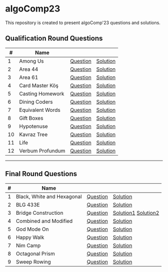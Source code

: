 # algoComp23

This repository is created to present algoComp'23 questions and solutions. 

## Qualification Round Questions

| #  | Name             |                                                                             |                                                                                |
|----|------------------|-----------------------------------------------------------------------------|--------------------------------------------------------------------------------|
| 1  | Among Us         | [Question](./Qualification%20Round/Among%20Us/README.md)                    | [Solution](./Qualification%20Round/Among%20Us/solution.cpp)                    |
| 2  | Area 44          | [Question](./Qualification%20Round/Area%2044/README.md)                     | [Solution](./Qualification%20Round/Area%2044/solution.cpp)                     |
| 3  | Area 61          | [Question](./Qualification%20Round/Area%2061/README.md)                     | [Solution](./Qualification%20Round/Area%2061/solution.cpp)                     |
| 4  | Card Master Köş  | [Question](./Qualification%20Round/Card%20Master%20K%C3%B6%C5%9F/README.md) | [Solution](./Qualification%20Round/Card%20Master%20K%C3%B6%C5%9F/solution.cpp) |
| 5  | Casting Homework | [Question](./Qualification%20Round/Casting%20Homework/README.md)            | [Solution](./Qualification%20Round/Casting%20Homework/solution.cpp)            |
| 6  | Dining Coders    | [Question](./Qualification%20Round/Dining%20Coders/README.md)               | [Solution](./Qualification%20Round/Dining%20Coders/solution.cpp)               |
| 7  | Equivalent Words | [Question](./Qualification%20Round/Equivalent%20Words/README.md)            | [Solution](./Qualification%20Round/Equivalent%20Words/solution.cpp)            |
| 8  | Gift Boxes       | [Question](./Qualification%20Round/Gift%20Boxes/README.md)                  | [Solution](./Qualification%20Round/Gift%20Boxes/solution.cpp)                  |
| 9  | Hypotenuse       | [Question](./Qualification%20Round/Hypotenuse/README.md)                    | [Solution](./Qualification%20Round/Hypotenuse/solution.cpp)                    |
| 10 | Kavraz Tree      | [Question](./Qualification%20Round/Kavraz%20Tree/README.md)                 | [Solution](./Qualification%20Round/Kavraz%20Tree/solution.cpp)                 |
| 11 | Life             | [Question](./Qualification%20Round/Life/README.md)                          | [Solution](./Qualification%20Round/Life/solution.cpp)                          |
| 12 | Verbum Profundum | [Question](./Qualification%20Round/Verbum%20Profundum/README.md)            | [Solution](./Qualification%20Round/Verbum%20Profundum/solution.cpp)            |

---

## Final Round Questions

| # | Name                       |                                                                        |                                                                           |
|---|----------------------------|------------------------------------------------------------------------|---------------------------------------------------------------------------|
| 1 | Black, White and Hexagonal | [Question](./Final%20Round/Black,%20White%20and%20Hexagonal/README.md) | [Solution](./Final%20Round/Black,%20White%20and%20Hexagonal/solution.cpp) |
| 2 | BLG 433E                   | [Question](./Final%20Round/BLG%20433E/README.md)                       | [Solution](./Final%20Round/BLG%20433E/solution.cpp)                       |
| 3 | Bridge Construction        | [Question](./Final%20Round/Bridge%20Construction/README.md)            | [Solution1](./Final%20Round/Bridge%20Construction/solution.cpp) [Solution2](./Final%20Round/Bridge%20Construction/solution1.cpp)            |
| 4 | Combined and Modified      | [Question](./Final%20Round/Combined%20and%20Modified/README.md)        | [Solution](./Final%20Round/Combined%20and%20Modified/solution.cpp)        |
| 5 | God Mode On                | [Question](./Final%20Round/God%20Mode%20On/README.md)                  | [Solution](./Final%20Round/God%20Mode%20On/solution.cpp)                  |
| 6 | Happy Walk                 | [Question](./Final%20Round/Happy%20Walk/README.md)                     | [Solution](./Final%20Round/Happy%20Walk/solution.cpp)                     |
| 7 | Nim Camp                   | [Question](./Final%20Round/Nim%20Camp/README.md)                       | [Solution](./Final%20Round/Nim%20Camp/solution.cpp)                       |
| 8 | Octagonal Prism            | [Question](./Final%20Round/Octagonal%20Prism/README.md)                | [Solution](./Final%20Round/Octagonal%20Prism/solution.cpp) |
| 9 | Sweep Rowing               | [Question](./Final%20Round/Sweep%20Rowing/README.md)                   | [Solution](./Final%20Round/Sweep%20Rowing/solution.cpp)                   |
